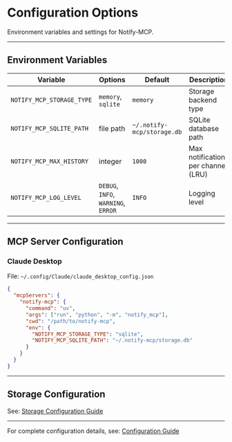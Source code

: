 # Configuration Options

Environment variables and settings for Notify-MCP.

---

## Environment Variables

| Variable | Options | Default | Description |
|----------|---------|---------|-------------|
| `NOTIFY_MCP_STORAGE_TYPE` | `memory`, `sqlite` | `memory` | Storage backend type |
| `NOTIFY_MCP_SQLITE_PATH` | file path | `~/.notify-mcp/storage.db` | SQLite database path |
| `NOTIFY_MCP_MAX_HISTORY` | integer | `1000` | Max notifications per channel (LRU) |
| `NOTIFY_MCP_LOG_LEVEL` | `DEBUG`, `INFO`, `WARNING`, `ERROR` | `INFO` | Logging level |

---

## MCP Server Configuration

### Claude Desktop

File: `~/.config/Claude/claude_desktop_config.json`

```json
{
  "mcpServers": {
    "notify-mcp": {
      "command": "uv",
      "args": ["run", "python", "-m", "notify_mcp"],
      "cwd": "/path/to/notify-mcp",
      "env": {
        "NOTIFY_MCP_STORAGE_TYPE": "sqlite",
        "NOTIFY_MCP_SQLITE_PATH": "~/.notify-mcp/storage.db"
      }
    }
  }
}
```

---

## Storage Configuration

See: [Storage Configuration Guide](../guides/storage-configuration.md)

---

For complete configuration details, see: [Configuration Guide](../getting-started/configuration.md)
